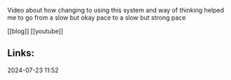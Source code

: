 Video about how changing to using this system and way of thinking helped me to go from a slow but okay pace to a slow but strong pace

[[blog]]
[[youtube]]



## Links:


2024-07-23 11:52
